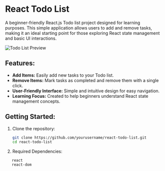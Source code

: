 # React Todo List

A beginner-friendly React.js Todo list project designed for learning purposes. This simple application allows users to add and remove tasks, making it an ideal starting point for those exploring React state management and basic UI interactions.

![Todo List Preview](./images/todo-list-preview.png)

## Features:

- **Add Items:** Easily add new tasks to your Todo list.
- **Remove Items:** Mark tasks as completed and remove them with a single click.
- **User-Friendly Interface:** Simple and intuitive design for easy navigation.
- **Learning Focus:** Created to help beginners understand React state management concepts.

## Getting Started:

1. Clone the repository:

   ```bash
   git clone https://github.com/yourusername/react-todo-list.git
   cd react-todo-list
   ```

2. Required Dependencies:

```
   react
   react-dom
```
